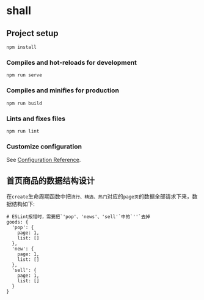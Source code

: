 # shall

## Project setup
```
npm install
```

### Compiles and hot-reloads for development
```
npm run serve
```

### Compiles and minifies for production
```
npm run build
```

### Lints and fixes files
```
npm run lint
```

### Customize configuration
See [Configuration Reference](https://cli.vuejs.org/config/).

## 首页商品的数据结构设计
在`create`生命周期函数中把`流行、精选、热门`对应的`page页`的数据全部请求下来，数据结构如下:
```
# ESLint报错时，需要把`'pop'、'news'、'sell'`中的`''`去掉
goods: {
  'pop': {
    page: 1,
    list: []
  },
  'new': {
    page: 1,
    list: []
  },
  'sell': {
    page: 1,
    list: []
  }
}
```
